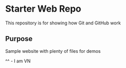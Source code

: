 # Starter Web Repo

This repository is for showing how Git and GitHub work

## Purpose

Sample website with plenty of files for demos

^^ - I am VN